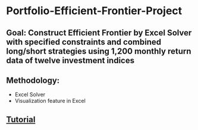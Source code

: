 # Portfolio-Efficient-Frontier-Project
## Goal: Construct Efficient Frontier by Excel Solver with specified constraints and combined long/short strategies using 1,200 monthly return data of twelve investment indices 
## Methodology: 
- Excel Solver 
- Visualization feature in Excel
## [Tutorial](https://medium.com/@hangthpham/how-excels-solver-program-may-be-used-to-construct-an-efficient-frontier-using-historical-return-10bfdcd5e6ad)
